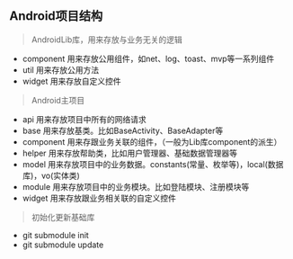 ## Android项目结构
> AndroidLib库，用来存放与业务无关的逻辑
* component 用来存放公用组件，如net、log、toast、mvp等一系列组件
* util 用来存放公用方法
* widget 用来存放自定义控件
> Android主项目
* api  用来存放项目中所有的网络请求
* base 用来存放基类。比如BaseActivity、BaseAdapter等
* component 用来存跟业务关联的组件，（一般为Lib库component的派生）
* helper 用来存放帮助类，比如用户管理器、基础数据管理器等
* model 用来存放项目中的业务数据。constants(常量、枚举等)，local(数据库)，vo(实体类)
* module 用来存放项目中的业务模块。比如登陆模块、注册模块等
* widget 用来存放跟业务相关联的自定义控件

> 初始化更新基础库
* git submodule init
* git submodule update